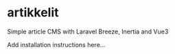 # artikkelit
Simple article CMS with Laravel Breeze, Inertia and Vue3

Add installation instructions here...
